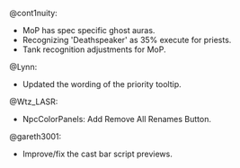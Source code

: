 @cont1nuity:
- MoP has spec specific ghost auras.
- Recognizing 'Deathspeaker' as 35% execute for priests.
- Tank recognition adjustments for MoP.

@Lynn:
- Updated the wording of the priority tooltip.

@Wtz_LASR:
- NpcColorPanels: Add Remove All Renames Button.

@gareth3001:
- Improve/fix the cast bar script previews.


